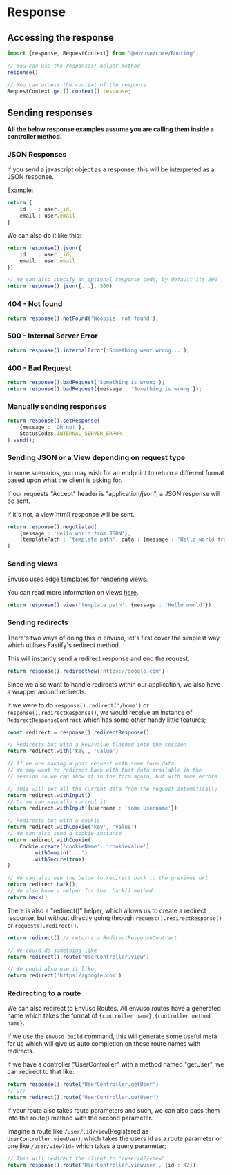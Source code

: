 # Response

## Accessing the response

```typescript
import {response, RequestContext} from "@envuso/core/Routing";

// You can use the response() helper method
response()

// You can access the context of the response
RequestContext.get().context().response;
```

## Sending responses

**All the below response examples assume you are calling them inside a controller method.**

### JSON Responses

If you send a javascript object as a response, this will be interpreted as a JSON response.

Example:

```typescript
return {
    id    : user._id,
    email : user.email
}
```

We can also do it like this:
```typescript
return response().json({
    id    : user._id,
    email : user.email
})

// We can also specify an optional response code, by default its 200
return response().json({...}, 500)
```

### 404 - Not found

```typescript
return response().notFound('Woopsie, not found');
```

### 500 - Internal Server Error

```typescript
return response().internalError('Something went wrong...');
```

### 400 - Bad Request

```typescript
return response().badRequest('Something is wrong');
return response().badRequest({message : 'Something is wrong'});
```

### Manually sending responses

```typescript
return response().setResponse(
    {message : 'Oh no!'},
    StatusCodes.INTERNAL_SERVER_ERROR
).send();
```

### Sending JSON or a View depending on request type

In some scenarios, you may wish for an endpoint to return a different format based upon what the client is asking for.

If our requests "Accept" header is "application/json", a JSON response will be sent.

If it's not, a view(html) response will be sent.

```typescript
return response().negotiated(
	{message : 'Hello world from JSON'},
    {templatePath : 'template path', data : {message : 'Hello world from html'}}
)
```

### Sending views

Envuso uses [edge](https://github.com/edge-js/edge) templates for rendering views.

You can read more information on views [here](/2.0/http/views).

```typescript
return response().view('template path', {message : 'Hello world'})
```

### Sending redirects

There's two ways of doing this in envuso, let's first cover the simplest way which utilises Fastify's redirect method.

This will instantly send a redirect response and end the request.
```typescript
return response().redirectNow('https://google.com')
```

Since we also want to handle redirects within our application, we also have a wrapper around redirects.

If we were to do ```response().redirect('/home')``` or ```response().redirectResponse()```, we would receive an instance of `RedirectResponseContract` which has some other handy little features;

```typescript
const redirect = response().redirectResponse();

// Redirects but with a key/value flashed into the session
return redirect.with('key', 'value')

// If we are making a post request with some form data
// We may want to redirect back with that data available in the 
// session so we can show it in the form again, but with some errors

// This will set all the current data from the request automatically
return redirect.withInput()
// Or we can manually control it
return redirect.withInput({username : 'some username'})

// Redirects but with a cookie 
return redirect.withCookie('key', 'value')
// We can also send a cookie instance
return redirect.withCookie(
    Cookie.create('cookieName', 'cookieValue')
        .withDomain('...')
        .withSecure(true)
)

// We can also use the below to redirect back to the previous url
return redirect.back();
// We also have a helper for the .back() method
return back()

```

There is also a "redirect()" helper, which allows us to create a redirect response, but without directly going through `request().redirectResponse()` or `request().redirect()`.
```typescript
return redirect() // returns a RedirectResponseContract

// We could do something like
return redirect().route('UserController.view')

// We could also use it like:
return redirect('https://google.com')
```

### Redirecting to a route
We can also redirect to Envuso Routes. All envuso routes have a generated name which takes the format of ```{controller name}.{controller method name}```.

If we use the ```envuso build``` command, this will generate some useful meta for us which will give us auto completion on these route names with redirects.

If we have a controller "UserController" with a method named "getUser", we can redirect to that like:

```typescript
return response().route('UserController.getUser')
// Or:
return redirect().route('UserController.getUser')
```

If your route also takes route parameters and such, we can also pass them into the route() method with the second parameter.

Imagine a route like ```/user/:id/view```(Registered as ```UserController.viewUser```), which takes the users id as a route parameter
or one like ```/user/view?id=``` which takes a query parameter;

```typescript
// This will redirect the client to "/user/42/view"
return response().route('UserController.viewUser', {id : 42});
```
